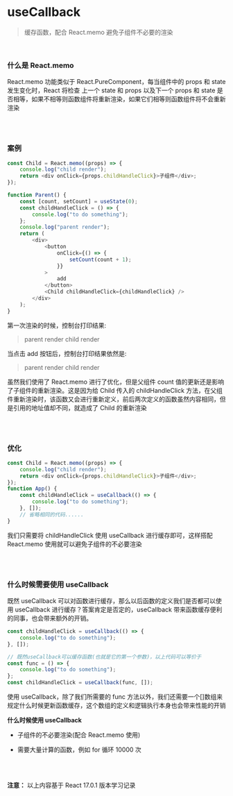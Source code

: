 # useCallback

> 缓存函数，配合 React.memo 避免子组件不必要的渲染

</br>

### 什么是 React.memo

React.memo 功能类似于 React.PureComponent，每当组件中的 props 和 state 发生变化时，React 将检查 上一个 state 和 props 以及下一个 props 和 state 是否相等，如果不相等则函数组件将重新渲染，如果它们相等则函数组件将不会重新渲染

</br>
</br>

### 案例

```javascript
const Child = React.memo((props) => {
    console.log("child render");
    return <div onClick={props.childHandleClick}>子组件</div>;
});

function Parent() {
    const [count, setCount] = useState(0);
    const childHandleClick = () => {
        console.log("to do something");
    };
    console.log("parent render");
    return (
        <div>
            <button
                onClick={() => {
                    setCount(count + 1);
                }}
            >
                add
            </button>
            <Child childHandleClick={childHandleClick} />
        </div>
    );
}
```

第一次渲染的时候，控制台打印结果:

> parent render
> child render

当点击 add 按钮后，控制台打印结果依然是:

> parent render
> child render

虽然我们使用了 React.memo 进行了优化，但是父组件 count 值的更新还是影响了子组件的重新渲染。这是因为给 Child 传入的 childHandleClick 方法，在父组件重新渲染时，该函数又会进行重新定义，前后两次定义的函数虽然内容相同，但是引用的地址值却不同，就造成了 Child 的重新渲染

</br>
</br>

### 优化

```javascript
const Child = React.memo((props) => {
    console.log("child render");
    return <div onClick={props.childHandleClick}>子组件</div>;
});
function App() {
    const childHandleClick = useCallback(() => {
        console.log("to do something");
    }, []);
    // 省略相同的代码......
}
```

我们只需要将 childHandleClick 使用 useCallback 进行缓存即可，这样搭配 React.memo 使用就可以避免子组件的不必要渲染

</br>
</br>

### 什么时候需要使用 useCallback

既然 useCallback 可以对函数进行缓存，那么以后函数的定义我们是否都可以使用 useCallback 进行缓存？答案肯定是否定的，useCallback 带来函数缓存便利的同事，也会带来额外的开销。

```javascript
const childHandleClick = useCallback(() => {
    console.log("to do something");
}, []);

// 既然useCallback可以缓存函数(也就是它的第一个参数)，以上代码可以等价于
const func = () => {
    console.log("to do something");
};
const childHandleClick = useCallback(func, []);
```

使用 useCallback，除了我们所需要的 func 方法以外，我们还需要一个[]数组来规定什么时候更新函数缓存，这个数组的定义和逻辑执行本身也会带来性能的开销

**什么时候使用 useCallback**

-   子组件的不必要渲染(配合 React.memo 使用)

-   需要大量计算的函数，例如 for 循环 10000 次

</br>
</br>

**注意：** 以上内容基于 React 17.0.1 版本学习记录
